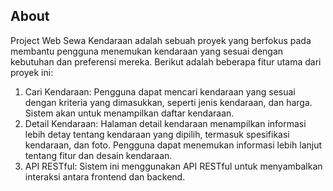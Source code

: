 ## About 

Project Web Sewa Kendaraan adalah sebuah proyek yang berfokus pada membantu pengguna menemukan kendaraan yang sesuai dengan kebutuhan dan preferensi mereka. Berikut adalah beberapa fitur utama dari proyek ini:
1. Cari Kendaraan: Pengguna dapat mencari kendaraan yang sesuai dengan kriteria yang dimasukkan, seperti jenis kendaraan, dan harga. Sistem akan untuk menampilkan daftar kendaraan.
2. Detail Kendaraan: Halaman detail kendaraan menampilkan informasi lebih detay tentang kendaraan yang dipilih, termasuk spesifikasi kendaraan, dan foto. Pengguna dapat menemukan informasi lebih lanjut tentang fitur dan desain kendaraan.
3. API RESTful: Sistem ini menggunakan API RESTful untuk menyambalkan interaksi antara frontend dan backend. 

